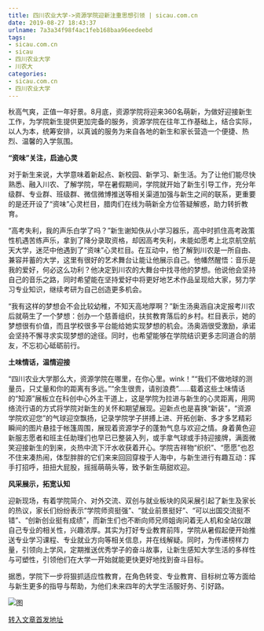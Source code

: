 ```yaml
---
title: 四川农业大学->资源学院迎新注重思想引领 | sicau.com.cn
date: 2019-08-27 18:43:37
urlname: 7a3a34f98f4ac1feb168baa96eedeebd
tags: 
- sicau.com.cn
- sicau
- 四川农业大学
- 川农大
categories:
- sicau.com.cn
- 四川农业大学
---
```



秋高气爽，正值一年好景。8月底，资源学院将迎来360名萌新，为做好迎接新生工作，为学院新生提供更加完备的服务，资源学院在往年工作基础上，结合实际，以人为本，统筹安排，以真诚的服务为来自各地的新生和家长营造一个便捷、热烈、温馨的入学氛围。

**“资味”关注，启迪心灵**

对于新生来说，大学意味着新起点、新校园、新学习、新生活。为了让他们能尽快熟悉、融入川农、了解学院，早在暑假期间，学院就开始了新生引导工作，充分年级群、专业群、班级群、微信微博推送等相关渠道加强与新生之间的联系，更重要的是还开设了“资味”心灵栏目，腊肉们在线为萌新全方位答疑解惑，助力转折教育。

“高考失利，我的声乐白学了吗？”新生谢知佚从小学习器乐，高中时抓住高考政策性机遇苦练声乐，拿到了降分录取资格，却因高考失利，未能如愿考上北京航空航天大学，迷茫中他遇到了“资味”心灵栏目。在互动中，他了解到川农是一所自由、兼容并蓄的大学，这里有很好的艺术舞台让能让他展示自己。他幡然醒悟：音乐是我的爱好，何必这么功利？他决定到川农的大舞台中找寻他的梦想。他说他会坚持自己的音乐之路，同时希望能在坚持爱好中将更好地艺术作品呈现给大家，努力学习专业知识，继续考研为自己创造更多机会。

“我有这样的梦想会不会比较幼稚，不知天高地厚啊？”新生汤奥涵自决定报考川农后就萌生了一个梦想：创办一个慈善组织，扶贫教育落后的乡村。栏目表示，她的梦想很有价值，而且学校很多平台能给她实现梦想的机会。汤奥涵很受激励，承诺会坚持不懈寻求实现梦想的途径。同时，也希望能够在学院结识更多志同道合的朋友，不忘初心砥砺前行。

**土味情话，温情迎接**

“四川农业大学那么大，资源学院在哪里，在你心里。wink！”“我们不做地球的测量员，只丈量和你的距离有多远。”“余生很贵，请别浪费”……载着这些土味情话的“知源”展板立在科创中心外主干道上，这是学院为拉进与新生的心灵距离，用网络流行语的方式将学院对新生的关怀和期望展现。迎新点也是喜换“新装”，“资源学院欢迎您”的气球迎空飘扬，记录学院学子拼搏上进、开拓创新、多才多艺精彩瞬间的图片悬挂于帐篷周围，展现着资源学子的蓬勃气息与欢迎之情。身着黄色迎新服志愿者和班主任助理们也早已已整装入列，或手拿气球或手持迎接牌，满面微笑迎接新生的到来，炎热中流下汗水收获着开心。学院吉祥物“织织”、“愿愿”也忍不住来凑热闹，体型胖胖的它们来来回回穿梭于人海中，与新生进行有趣互动：挥手打招呼，扭扭大屁股，摇摇萌萌头等，致予新生萌甜欢迎。

**风采展示，拓宽认知**

迎新现场，有着学院简介、对外交流、双创与就业板块的风采展引起了新生及家长的热议，家长们纷纷表示“学院师资挺强”、“就业前景挺好”、“可以出国交流挺不错”、“创新创业挺有成绩”，而新生们也不断向师兄师姐询问着无人机和全站仪跟自己专业的相关性，兴趣浓厚。其实为打好专业教育前阵，学院从暑假起便开始推送专业学习课程、专业就业方向等相关信息，并在线解疑。同时，为传递榜样力量，引领向上学风，定期推送优秀学子的奋斗故事，让新生感知大学生活的多样性与可塑性，引领他们在大学一开始就能更快更好地找到奋斗目标。

据悉，学院下一步将狠抓适应性教育，在角色转变、专业教育、目标树立等方面给与新生更多的指导与帮助，为他们未来四年的大学生活服好务、引好路。



![图](https://news.sicau.edu.cn/__local/0/1B/64/FB7DA29BC3A2030E25B0855D729_D2C53A6F_18506.jpg)

[转入文章首发地址](https://news.sicau.edu.cn/info/1078/52963.htm)